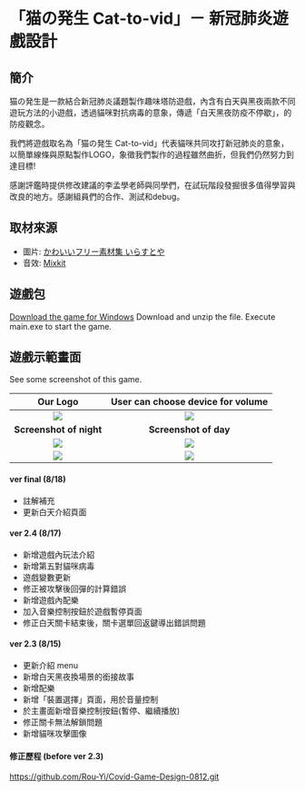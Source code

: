 # 「猫の発生 Cat-to-vid」－ 新冠肺炎遊戲設計

## 簡介
猫の発生是一款結合新冠肺炎議題製作趣味塔防遊戲，內含有白天與黑夜兩款不同遊玩方法的小遊戲，透過貓咪對抗病毒的意象，傳遞「白天黑夜防疫不停歇」，的防疫觀念。

我們將遊戲取名為「猫の発生 Cat-to-vid」代表貓咪共同攻打新冠肺炎的意象，以簡單線條與原點製作LOGO，象徵我們製作的過程雖然曲折，但我們仍然努力到達目標!

感謝評鑑時提供修改建議的李孟學老師與同學們，在試玩階段發掘很多值得學習與改良的地方。感謝組員們的合作、測試和debug。


## 取材來源
- 圖片: [かわいいフリー素材集 いらすとや](https://www.irasutoya.com/)
- 音效: [Mixkit](https://mixkit.co/free-stock-music/)


## 遊戲包
[Download the game for Windows](https://drive.google.com/drive/folders/1yVPpF0GEOzEoxj2yJRLJ0iL58riVFSqy?usp=sharing) Download and unzip the file. Execute main.exe to start the game.


## 遊戲示範畫面
See some screenshot of this game.  

Our Logo                   | User can choose device for volume
:-------------------------:|:-------------------------:
![](https://github.com/Rou-Yi/Covid-Game-Design-0814/blob/main/images/LOGO1.png?raw=true) | ![](https://github.com/Rou-Yi/Covid-Game-Design-0814/blob/main/Game%20Screenshot/Screenshot%2001.png?raw=true)
 **Screenshot of night** | **Screenshot of day**
![](https://github.com/Rou-Yi/Covid-Game-Design-0814/blob/main/Game%20Screenshot/Screenshot%2002.png?raw=true) | ![](https://github.com/Rou-Yi/Covid-Game-Design-0814/blob/main/Game%20Screenshot/Screenshot%2004.png?raw=true)
![](https://github.com/Rou-Yi/Covid-Game-Design-0814/blob/main/Game%20Screenshot/Screenshot%2003.png?raw=true) | ![](https://github.com/Rou-Yi/Covid-Game-Design-0814/blob/main/Game%20Screenshot/Screenshot%2005.png?raw=true)

#### ver final (8/18)
* 註解補充
* 更新白天介紹頁面

#### ver 2.4 (8/17)
* 新增遊戲內玩法介紹
* 新增第五對貓咪病毒
* 遊戲變數更新
* 修正被攻擊後回彈的計算錯誤
* 新增遊戲內配樂
* 加入音樂控制按鈕於遊戲暫停頁面
* 修正白天關卡結束後，關卡選單回返鍵導出錯誤問題


#### ver 2.3 (8/15)
* 更新介紹 menu
* 新增白天黑夜換場景的銜接故事
* 新增配樂
* 新增「裝置選擇」頁面，用於音量控制
* 於主畫面新增音樂控制按鈕(暫停、繼續播放)
* 修正關卡無法解鎖問題
* 新增貓咪攻擊圖像

#### 修正歷程 (before ver 2.3)
https://github.com/Rou-Yi/Covid-Game-Design-0812.git

